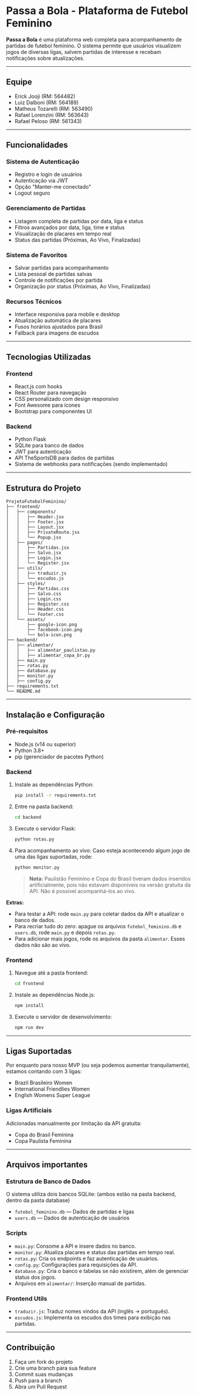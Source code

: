 # Passa a Bola - Plataforma de Futebol Feminino

**Passa a Bola** é uma plataforma web completa para acompanhamento de partidas de futebol feminino. O sistema permite que usuários visualizem jogos de diversas ligas, salvem partidas de interesse e recebam notificações sobre atualizações.

---

## Equipe

- Erick Jooji (RM: 564482)
- Luiz Dalboni (RM: 564189)
- Matheus Tozarelli (RM: 563490)
- Rafael Lorenzini (RM: 563643)
- Rafael Peloso (RM: 561343)

---

## Funcionalidades

### Sistema de Autenticação
- Registro e login de usuários
- Autenticação via JWT
- Opção "Manter-me conectado"
- Logout seguro

### Gerenciamento de Partidas
- Listagem completa de partidas por data, liga e status
- Filtros avançados por data, liga, time e status
- Visualização de placares em tempo real
- Status das partidas (Próximas, Ao Vivo, Finalizadas)

### Sistema de Favoritos
- Salvar partidas para acompanhamento
- Lista pessoal de partidas salvas
- Controle de notificações por partida
- Organização por status (Próximas, Ao Vivo, Finalizadas)

### Recursos Técnicos
- Interface responsiva para mobile e desktop
- Atualização automática de placares
- Fusos horários ajustados para Brasil
- Fallback para imagens de escudos

---

## Tecnologias Utilizadas

### Frontend
- React.js com hooks
- React Router para navegação
- CSS personalizado com design responsivo
- Font Awesome para ícones
- Bootstrap para componentes UI

### Backend
- Python Flask
- SQLite para banco de dados
- JWT para autenticação
- API TheSportsDB para dados de partidas
- Sistema de webhooks para notificações (sendo implementado)

---

## Estrutura do Projeto

```
ProjetoFutebolFeminino/
├── frontend/
│   ├── components/
│   │   ├── Header.jsx
│   │   ├── Footer.jsx
│   │   ├── Layout.jsx
│   │   ├── PrivateRoute.jsx
│   │   └── Popup.jsx
│   ├── pages/
│   │   ├── Partidas.jsx
│   │   ├── Salvo.jsx
│   │   ├── Login.jsx
│   │   └── Register.jsx
│   ├── utils/
│   │   ├── traduzir.js
│   │   └── escudos.js
│   ├── styles/
│   │   ├── Partidas.css
│   │   ├── Salvo.css
│   │   ├── Login.css
│   │   ├── Register.css
│   │   ├── Header.css
│   │   └── Footer.css
│   └── assets/
│       ├── google-icon.png
│       ├── facebook-icon.png
│       └── bola-icon.png
├── backend/
│   ├── alimentar/
│   │   ├── alimentar_paulistao.py
│   │   ├── alimentar_copa_br.py
│   ├── main.py
│   ├── rotas.py
│   ├── database.py
│   ├── monitor.py
│   ├── config.py
├── requirements.txt
└── README.md
```

---

## Instalação e Configuração

### Pré-requisitos
- Node.js (v14 ou superior)
- Python 3.8+
- pip (gerenciador de pacotes Python)

### Backend

1. Instale as dependências Python:
   ```bash
   pip install -r requirements.txt
   ```
2. Entre na pasta backend:
   ```bash
   cd backend
   ```
3. Execute o servidor Flask:
   ```bash
   python rotas.py
   ```
4. Para acompanhamento ao vivo:
   Caso esteja acontecendo algum jogo de uma das ligas suportadas, rode:
   ```bash
   python monitor.py
   ```
   > **Nota:** Paulistão Feminino e Copa do Brasil tiveram dados inseridos artificialmente, pois não estavam disponíveis na versão gratuita da API. Não é possível acompanhá-los ao vivo.

**Extras:**
- Para testar a API: rode `main.py` para coletar dados da API e atualizar o banco de dados.
- Para recriar tudo do zero: apague os arquivos `futebol_feminino.db` e `users.db`, rode `main.py` e depois `rotas.py`.
- Para adicionar mais jogos, rode os arquivos da pasta `alimentar`. Esses dados não são ao vivo.

### Frontend

1. Navegue até a pasta frontend:
   ```bash
   cd frontend
   ```
2. Instale as dependências Node.js:
   ```bash
   npm install
   ```
3. Execute o servidor de desenvolvimento:
   ```bash
   npm run dev
   ```

---

## Ligas Suportadas

Por enquanto para nosso MVP (ou seja podemos aumentar tranquilamente), estamos contando com 3 ligas:

- Brazil Brasileiro Women
- International Friendlies Women
- English Womens Super League

### Ligas Artificiais 
Adicionadas manualmente por limitação da API gratuita:
- Copa do Brasil Feminina
- Copa Paulista Feminina

---

## Arquivos importantes

### Estrutura de Banco de Dados

O sistema utiliza dois bancos SQLite:
(ambos estão na pasta backend, dentro da pasta database)
- `futebol_feminino.db` — Dados de partidas e ligas
- `users.db` — Dados de autenticação de usuários

### Scripts

- `main.py`: Consome a API e insere dados no banco.
- `monitor.py`: Atualiza placares e status das partidas em tempo real.
- `rotas.py`: Cria os endpoints e faz autenticação de usuários.
- `config.py`: Configurações para requisições da API.
- `database.py`: Cria o banco e tabelas se não existirem, além de gerenciar status dos jogos.
- Arquivos em `alimentar/`: Inserção manual de partidas.

### Frontend Utils

- `traduzir.js`: Traduz nomes vindos da API (inglês → português).
- `escudos.js`: Implementa os escudos dos times para exibição nas partidas.

---

## Contribuição

1. Faça um fork do projeto
2. Crie uma branch para sua feature
3. Commit suas mudanças
4. Push para a branch
5. Abra um Pull Request
